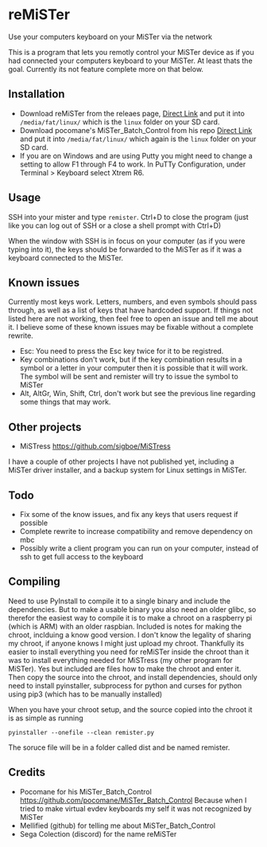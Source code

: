 # reMiSTer
Use your computers keyboard on your MiSTer via the network

This is a program that lets you remotly control your MiSTer device as if you had connected your computers keyboard to your MiSTer. At least thats the goal. Currently its not feature complete more on that below.

## Installation

* Download reMiSTer from the releaes page, [Direct Link](https://github.com/sigboe/reMiSTer/releases/latest/download/remister)  and put it into `/media/fat/linux/` which is the `linux` folder on your SD card.
* Download pocomane's MiSTer_Batch_Control from his repo [Direct Link](https://github.com/pocomane/MiSTero_Batch_Control/releases/latest/download/mbc) and put it into `/media/fat/linux/` which again is the `linux` folder on your SD card.
* If you are on Windows and are using Putty you might need to change a setting to allow F1 through F4 to work. In PuTTy Configuration, under Terminal > Keyboard select Xtrem R6.

## Usage
SSH into your mister and type `remister`. Ctrl+D to close the program (just like you can log out of SSH or a close a shell prompt with Ctrl+D)

When the window with SSH is in focus on your computer (as if you were typing into it), the keys should be forwarded to the MiSTer as if it was a keyboard connected to the MiSTer.

## Known issues

Currently most keys work. Letters, numbers, and even symbols should pass through, as well as a list of keys that have hardcoded support. If things not listed here are not working, then feel free to open an issue and tell me about it. I believe some of these known issues may be fixable without a complete rewrite. 

* Esc: You need to press the Esc key twice for it to be registred. 
* Key combinations don't work, but if the key combination results in a symbol or a letter in your computer then it is possible that it will work. The symbol will be sent and remister will try to issue the symbol to MiSTer
* Alt, AltGr, Win, Shift, Ctrl, don't work but see the previous line regarding some things that may work.

## Other projects

* MiSTress https://github.com/sigboe/MiSTress

I have a couple of other projects I have not published yet, including a MiSTer driver installer, and a backup system for Linux settings in MiSTer.

## Todo

* Fix some of the know issues, and fix any keys that users request if possible
* Complete rewrite to increase compatibility and remove dependency on mbc
* Possibly write a client program you can run on your computer, instead of ssh to get full access to the keyboard

## Compiling

Need to use PyInstall to compile it to a single binary and include the dependencies. But to make a usable binary you also need an older glibc, so therefor the easiest way to compile it is to make a chroot on a raspberry pi (which is ARM) with an older raspbian. Included is notes for making the chroot, inclduing a know good version. I don't know the legality of sharing my chroot, if anyone knows I might just upload my chroot. Thankfully its easier to install everything you need for reMiSTer inside the chroot than it was to install everything needed for MiSTress (my other program for MiSTer). Yes but included are files how to make the chroot and enter it. Then copy the source into the chroot, and install dependencies, should only need to install pyinstaller, subprocess for python and curses for python using pip3 (which has to be manually installed) 

When you have your chroot setup, and the source copied into the chroot it is as simple as running

```
pyinstaller --onefile --clean remister.py
```

The soruce file will be in a folder called dist and be named remister. 


## Credits

* Pocomane for his MiSTer_Batch_Control https://github.com/pocomane/MiSTer_Batch_Control Because when I tried to make virtual evdev keyboards my self it was not recognized by MiSTer
* Mellified (github) for telling me about MiSTer_Batch_Control
* Sega Colection (discord) for the name reMiSTer
